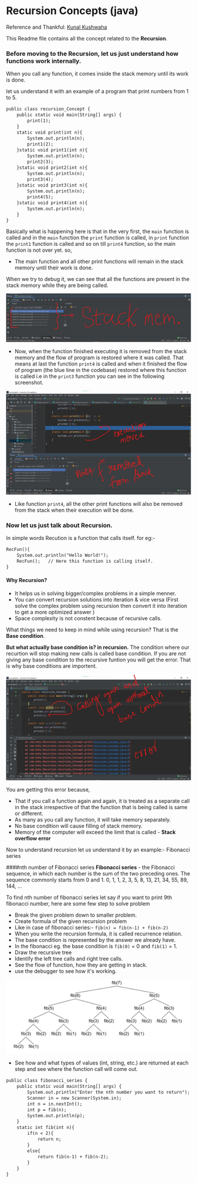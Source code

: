 # Recursion Concepts (java)

Reference and Thankful: [Kunal Kushwaha](https://www.youtube.com/c/KunalKushwaha)

This Readme file contains all the concept related to the **Recursion**.
### Before moving to the Recursion, let us just understand how functions work internally.

When you call any function, it comes inside the stack memory until its work is done.

let us understand it with an example of a program that print numbers from 1 to 5.
```
public class recursion_Concept {
    public static void main(String[] args) {
        print(1);
    }
    static void print(int n){
        System.out.println(n);
        print1(2);
    }static void print1(int n){
        System.out.println(n);
        print2(3);
    }static void print2(int n){
        System.out.println(n);
        print3(4);
    }static void print3(int n){
        System.out.println(n);
        print4(5);
    }static void print4(int n){
        System.out.println(n);
    }
}
```
Basically what is happening here is that in the very first, the `main` function is called and in the `main` function the `print` function is called, in `print` function the `print1` function is called and so on till `print4` function, so the main function is not over yet.
so,
* The main function and all other print functions will remain in the stack memory until their work is done.


When we try to debug it, we can see that all the functions are present in the stack memory while they are being called.

![image.png](debug.jpg)

* Now, when the function finished executing it is removed from the stack memory and the flow of program is restored where it was called.
That means at last the function `print4` is called and when it finished the flow of program (the blue line in the codebase) restored where this function is called i.e in the `print3` function you can see in the following screenshot.

![image](execution.jpg)

* Like function `print4`, all the other print functions will also be removed from the stack when their execution will be done.

### Now let us just talk about Recursion.
In simple words Recution is a function that calls itself.
for eg:-
```
RecFun(){
    System.out.println("Hello World!");
    RecFun();   // Here this function is calling itself.
}
```

#### Why Recursion?
 * It helps us in solving bigger/complex problems in a simple menner.
 * You can convert recursion solutions into iteration & vice versa (First solve the complex problem using recursion then convert it into iteration to get a more optimized answer )
 * Space complexity is not constent because of recursive calls.

What things we need to keep in mind while using recursion? That is the **Base condition**.

**But what actually base condition is? in recursion.**
The condition where our recurtion will stop making new calls is called base condition.
If you are not giving any base condition to the recursive funtion you will get the error. That is why base conditions are importent.

![image](fn%20calling%20without%20base%20condition.jpg)

You are getting this error because,
* That if you call a function again and again, it is treated as a separate call in the stack irrespective of that the function that is being called is same or different.
* As many as you call any function, it will take memory separately.
* No base condition will cause filling of stack memory.
* Memory of the computer will exceed the limit that is called - **Stack overflow error**

Now to understand recursion let us understand it by an example:- Fibonacci series

####nth number of Fibonacci series
**Fibonacci series** - the Fibonacci sequence, in which each number is the sum of the two preceding ones. The sequence commonly starts from 0 and 1.
0, 1, 1, 2, 3, 5, 8, 13, 21, 34, 55, 89, 144, ...

To find nth number of fibonacci series
let say if you want to print 9th fibonacci number, here are some few step to solve problem
* Break the given problem down to smaller problem.
* Create formula of the given recursion problem
* Like in case of fibonacci series:- `fib(n) = fib(n-1) + fib(n-2)`
* When you write the recursion formula, it is called recurrence relation.
* The base condition is represented by the answer we already have.
* In the fibonacci eg. the base condition is `fib(0)` = 0 and `fib(1)` = 1.
* Draw the recursive tree
* Identify the left tree calls and right tree calls.
* See the flow of function, how they are getting in stack.
* use the debugger to see how it's working.
  
![fibonacci recursive tree](fibonacci%20recursive%20tree.png)
* See how and what types of values (int, string, etc.) are returned at each step and see where the function call will come out.

```
public class fibonacci_series {
    public static void main(String[] args) {
        System.out.println("Enter the nth number you want to return");
        Scanner in = new Scanner(System.in);
        int n = in.nextInt();
        int p = fib(n);
        System.out.println(p);
    }
    static int fib(int n){
        if(n < 2){
            return n;
        }
        else{
            return fib(n-1) + fib(n-2);
        }
    }
}
```
